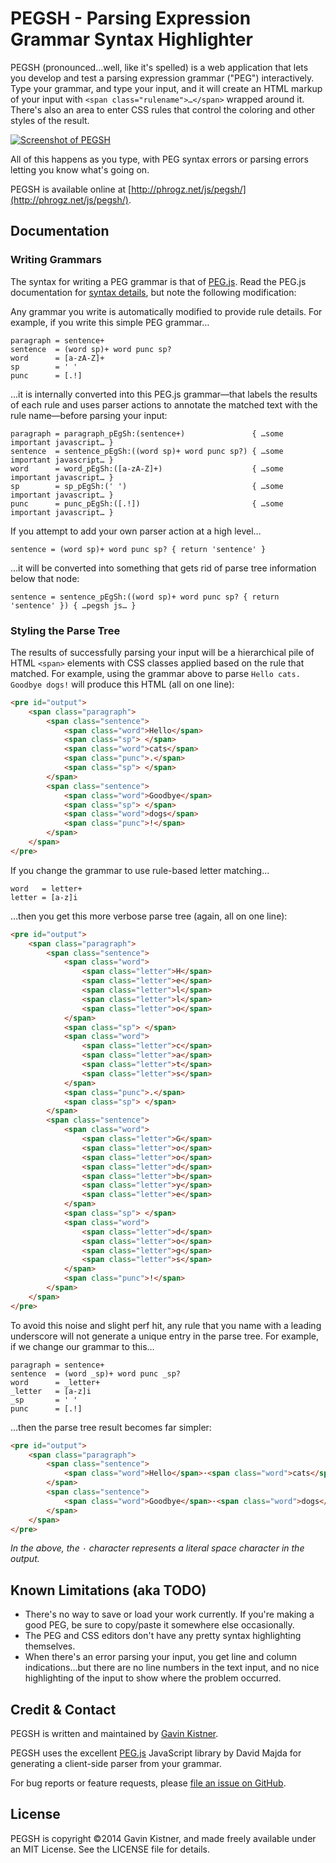 # PEGSH - Parsing Expression Grammar Syntax Highlighter

PEGSH (pronounced…well, like it's spelled) is a web application that lets you develop and test a parsing expression grammar ("PEG") interactively. Type your grammar, and type your input, and it will create an HTML markup of your input with `<span class="rulename">…</span>` wrapped around it. There's also an area to enter CSS rules that control the coloring and other styles of the result.

[![Screenshot of PEGSH](https://raw.github.com/Phrogz/PEGSH/master/screenshot.jpg)](http://phrogz.net/js/pegsh/)

All of this happens as you type, with PEG syntax errors or parsing errors letting you know what's going on.

PEGSH is available online at [http://phrogz.net/js/pegsh/](http://phrogz.net/js/pegsh/).

## Documentation

### Writing Grammars

The syntax for writing a PEG grammar is that of [PEG.js][1]. Read the PEG.js documentation for [syntax details](http://pegjs.majda.cz/documentation#grammar-syntax-and-semantics), but note the following modification:

Any grammar you write is automatically modified to provide rule details. For example, if you write this simple PEG grammar…

~~~
paragraph = sentence+
sentence  = (word sp)+ word punc sp?
word      = [a-zA-Z]+
sp        = ' '
punc      = [.!]
~~~

…it is internally converted into this PEG.js grammar—that labels the results of each rule and uses parser actions to annotate the matched text with the rule name—before parsing your input:

~~~
paragraph = paragraph_pEgSh:(sentence+)               { …some important javascript… }
sentence  = sentence_pEgSh:((word sp)+ word punc sp?) { …some important javascript… }
word      = word_pEgSh:([a-zA-Z]+)                    { …some important javascript… }
sp        = sp_pEgSh:(' ')                            { …some important javascript… }
punc      = punc_pEgSh:([.!])                         { …some important javascript… }
~~~

If you attempt to add your own parser action at a high level…

~~~
sentence = (word sp)+ word punc sp? { return 'sentence' }
~~~

…it will be converted into something that gets rid of parse tree information below that node:

~~~
sentence = sentence_pEgSh:((word sp)+ word punc sp? { return 'sentence' }) { …pegsh js… }
~~~

### Styling the Parse Tree

The results of successfully parsing your input will be a hierarchical pile of HTML `<span>` elements with CSS classes applied based on the rule that matched. For example, using the grammar above to parse `Hello cats. Goodbye dogs!` will produce this HTML (all on one line):

~~~~ html
<pre id="output">
	<span class="paragraph">
		<span class="sentence">
			<span class="word">Hello</span>
			<span class="sp"> </span>
			<span class="word">cats</span>
			<span class="punc">.</span>
			<span class="sp"> </span>
		</span>
		<span class="sentence">
			<span class="word">Goodbye</span>
			<span class="sp"> </span>
			<span class="word">dogs</span>
			<span class="punc">!</span>
		</span>
	</span>
</pre>
~~~~

If you change the grammar to use rule-based letter matching…

~~~~
word   = letter+
letter = [a-z]i
~~~~

…then you get this more verbose parse tree (again, all on one line):

~~~~ html
<pre id="output">
	<span class="paragraph">
		<span class="sentence">
			<span class="word">
				<span class="letter">H</span>
				<span class="letter">e</span>
				<span class="letter">l</span>
				<span class="letter">l</span>
				<span class="letter">o</span>
			</span>
			<span class="sp"> </span>
			<span class="word">
				<span class="letter">c</span>
				<span class="letter">a</span>
				<span class="letter">t</span>
				<span class="letter">s</span>
			</span>
			<span class="punc">.</span>
			<span class="sp"> </span>
		</span>
		<span class="sentence">
			<span class="word">
				<span class="letter">G</span>
				<span class="letter">o</span>
				<span class="letter">o</span>
				<span class="letter">d</span>
				<span class="letter">b</span>
				<span class="letter">y</span>
				<span class="letter">e</span>
			</span>
			<span class="sp"> </span>
			<span class="word">
				<span class="letter">d</span>
				<span class="letter">o</span>
				<span class="letter">g</span>
				<span class="letter">s</span>
			</span>
			<span class="punc">!</span>
		</span>
	</span>
</pre>
~~~~

To avoid this noise and slight perf hit, any rule that you name with a leading underscore will not generate a unique entry in the parse tree. For example, if we change our grammar to this…

~~~~
paragraph = sentence+
sentence  = (word _sp)+ word punc _sp?
word      = _letter+
_letter   = [a-z]i
_sp       = ' '
punc      = [.!]
~~~~

…then the parse tree result becomes far simpler:
~~~~ html
<pre id="output">
	<span class="paragraph">
		<span class="sentence">
			<span class="word">Hello</span>·<span class="word">cats</span><span class="punctuation">.</span>·
		</span>
		<span class="sentence">
			<span class="word">Goodbye</span>·<span class="word">dogs</span><span class="punctuation">!</span>
		</span>
	</span>
</pre>
~~~~

_In the above, the `·` character represents a literal space character in the output._

## Known Limitations (aka TODO)
* There's no way to save or load your work currently. If you're making a good PEG, be sure to copy/paste it somewhere else occasionally.
* The PEG and CSS editors don't have any pretty syntax highlighting themselves.
* When there's an error parsing your input, you get line and column indications…but there are no line numbers in the text input, and no nice highlighting of the input to show where the problem occurred.


## Credit & Contact
PEGSH is written and maintained by [Gavin Kistner](http://phrogz.net/).

PEGSH uses the excellent [PEG.js][1] JavaScript library by David Majda for generating a client-side parser from your grammar.

For bug reports or feature requests, please [file an issue on GitHub](https://github.com/Phrogz/PEGSH/issues).


## License
PEGSH is copyright ©2014 Gavin Kistner, and made freely available under an MIT License.
See the LICENSE file for details.

[1]: http://pegjs.majda.cz